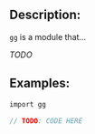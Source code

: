 ## Description:

`gg` is a module that...

*TODO*

## Examples:

```v
import gg

// TODO: CODE HERE

```
